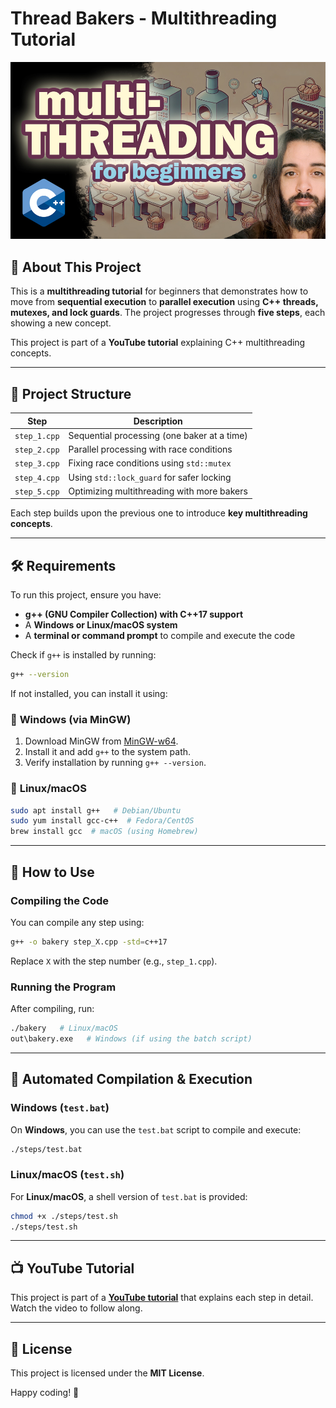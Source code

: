 # Thread Bakers - Multithreading Tutorial

<div style="text-align: center;">
    <img src="../img/thread-baker-thumbnail-small.jpg" width=600 />
</div>

## 📌 About This Project
This is a **multithreading tutorial** for beginners that demonstrates how to move from **sequential execution** to **parallel execution** using **C++ threads, mutexes, and lock guards**. The project progresses through **five steps**, each showing a new concept.

This project is part of a **YouTube tutorial** explaining C++ multithreading concepts.

---

## 📂 Project Structure

| Step | Description |
|------|------------|
| `step_1.cpp` | Sequential processing (one baker at a time) |
| `step_2.cpp` | Parallel processing with race conditions |
| `step_3.cpp` | Fixing race conditions using `std::mutex` |
| `step_4.cpp` | Using `std::lock_guard` for safer locking |
| `step_5.cpp` | Optimizing multithreading with more bakers |

Each step builds upon the previous one to introduce **key multithreading concepts**.

---

## 🛠️ Requirements

To run this project, ensure you have:

- **g++ (GNU Compiler Collection) with C++17 support**
- A **Windows or Linux/macOS system**
- A **terminal or command prompt** to compile and execute the code

Check if `g++` is installed by running:

```sh
g++ --version
```

If not installed, you can install it using:

### 🔹 **Windows (via MinGW)**
1. Download MinGW from [MinGW-w64](https://www.mingw-w64.org/downloads/).
2. Install it and add `g++` to the system path.
3. Verify installation by running `g++ --version`.

### 🔹 **Linux/macOS**
```sh
sudo apt install g++   # Debian/Ubuntu
sudo yum install gcc-c++  # Fedora/CentOS
brew install gcc  # macOS (using Homebrew)
```

---

## 🚀 How to Use

### **Compiling the Code**
You can compile any step using:

```sh
g++ -o bakery step_X.cpp -std=c++17
```

Replace `X` with the step number (e.g., `step_1.cpp`).

### **Running the Program**
After compiling, run:

```sh
./bakery   # Linux/macOS
out\bakery.exe   # Windows (if using the batch script)
```

---

## 📜 **Automated Compilation & Execution**

### **Windows (`test.bat`)**
On **Windows**, you can use the `test.bat` script to compile and execute:

```sh
./steps/test.bat
```

### **Linux/macOS (`test.sh`)**
For **Linux/macOS**, a shell version of `test.bat` is provided:

```sh
chmod +x ./steps/test.sh
./steps/test.sh
```

---

## 📺 YouTube Tutorial
This project is part of a [**YouTube tutorial**](https://youtu.be/YO5sBoywsRY) that explains each step in detail. Watch the video to follow along.

---

## 📜 License
This project is licensed under the **MIT License**.

Happy coding! 🚀

